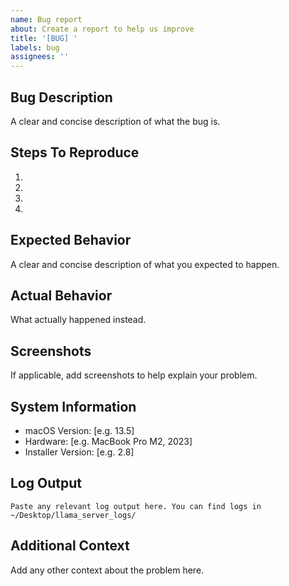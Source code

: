 ```yaml
---
name: Bug report
about: Create a report to help us improve
title: '[BUG] '
labels: bug
assignees: ''
---
```


## Bug Description
A clear and concise description of what the bug is.

## Steps To Reproduce
1. 
2. 
3. 
4. 

## Expected Behavior
A clear and concise description of what you expected to happen.

## Actual Behavior
What actually happened instead.

## Screenshots
If applicable, add screenshots to help explain your problem.

## System Information
 - macOS Version: [e.g. 13.5]
 - Hardware: [e.g. MacBook Pro M2, 2023]
 - Installer Version: [e.g. 2.8]

## Log Output
```
Paste any relevant log output here. You can find logs in ~/Desktop/llama_server_logs/
```

## Additional Context
Add any other context about the problem here.